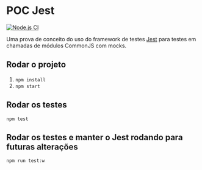 # POC Jest

[![Node.js CI](https://github.com/douglasangeli/testes-jest/actions/workflows/node.js.yml/badge.svg)](https://github.com/douglasangeli/testes-jest/actions/workflows/node.js.yml)

Uma prova de conceito do uso do framework de testes [Jest](https://jestjs.io/) para testes em chamadas de módulos CommonJS com mocks.


## Rodar o projeto

1. `npm install`
2. `npm start`

## Rodar os testes

`npm test`

## Rodar os testes e manter o Jest rodando para futuras alterações

`npm run test:w`

